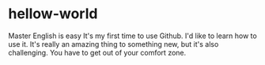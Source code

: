 # hellow-world
Master English is easy
It's my first time to use Github. I'd like to learn how to use it.
It's really an amazing thing to something new, but it's also challenging.
You have to get out of your comfort zone.
